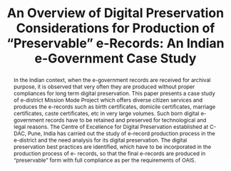 ---
abstract: In the Indian context, when the e-government records are received for archival
  purpose, it is observed that very often they are produced without proper compliances
  for long term digital preservation. This paper presents a case study of e-district
  Mission Mode Project which offers diverse citizen services and produces the e-records
  such as birth certificates, domicile certificates, marriage certificates, caste
  certificates, etc in very large volumes. Such born digital e-government records
  have to be retained and preserved for technological and legal reasons. The Centre
  of Excellence for Digital Preservation established at C- DAC, Pune, India has carried
  out the study of e-record production process in the e-district and the need analysis
  for its digital preservation. The digital preservation best practices are identified,
  which have to be incorporated in the production process of e- records, so that the
  final e-records are produced in “preservable” form with full compliance as per the
  requirements of OAIS.
creators:
- Katre, Dinesh
date: null
document_url: https://services.phaidra.univie.ac.at/api/object/o:293774/download
grand_parent: iPRES
institutions: []
keywords:
- ischool
- toronto
- canada
- e-government
- digital preservation
- electronic records
- fixed digital object
- preservation description information (pdi)
- submission information package (sip)
- open archival information system (oais)
landing_page_url: https://phaidra.univie.ac.at/o:293774
language: eng
layout: publication
license: CC BY-NC-SA 3.0 AT
notes_url: null
parent: iPRES 2012
presentation_url: null
publication_type: paper
size: 964008
source_name: iPRES
title: 'An Overview of Digital Preservation Considerations for Production of “Preservable”
  e-Records: An Indian e-Government Case Study'
year: 2012
---